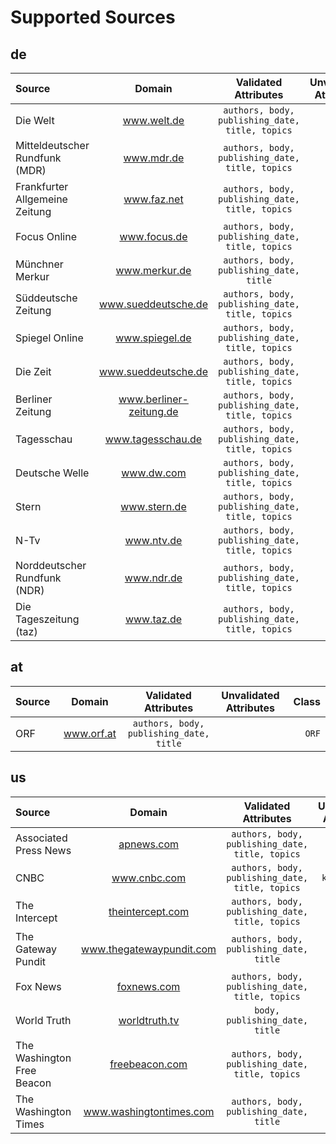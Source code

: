 # Supported Sources
<style>
    .source {
        text-align: center;
    }
    .source td {
        width: calc(1080px/5);
    }
    .source tr > *:first-of-type {
        text-align: left;
    }
    .source tr > *:last-of-type {
        text-align: right;
    }
</style>
## de
<table class="source de">
	<thread>
		<tr>
			<th>Source</th>
			<th>Domain</th>
			<th>Validated Attributes</th>
			<th>Unvalidated Attributes</th>
			<th>Class</th>
		</tr>
	</thread>
	<tbody>
		<tr>
			<td>Die Welt</td>
			<td>
				<a href="https://www.welt.de/">
					<span>www.welt.de</span>
				</a>
			</td>
			<td><code>authors, body, publishing_date, title, topics</code></td>
			<td></td>
			<td><code>DieWelt</code></td>
		</tr>
		<tr>
			<td>Mitteldeutscher Rundfunk (MDR)</td>
			<td>
				<a href="https://www.mdr.de/">
					<span>www.mdr.de</span>
				</a>
			</td>
			<td><code>authors, body, publishing_date, title, topics</code></td>
			<td></td>
			<td><code>MDR</code></td>
		</tr>
		<tr>
			<td>Frankfurter Allgemeine Zeitung</td>
			<td>
				<a href="https://www.faz.net/">
					<span>www.faz.net</span>
				</a>
			</td>
			<td><code>authors, body, publishing_date, title, topics</code></td>
			<td></td>
			<td><code>FAZ</code></td>
		</tr>
		<tr>
			<td>Focus Online</td>
			<td>
				<a href="https://www.focus.de/">
					<span>www.focus.de</span>
				</a>
			</td>
			<td><code>authors, body, publishing_date, title, topics</code></td>
			<td></td>
			<td><code>Focus</code></td>
		</tr>
		<tr>
			<td>Münchner Merkur</td>
			<td>
				<a href="https://www.merkur.de/">
					<span>www.merkur.de</span>
				</a>
			</td>
			<td><code>authors, body, publishing_date, title</code></td>
			<td></td>
			<td><code>Merkur</code></td>
		</tr>
		<tr>
			<td>Süddeutsche Zeitung</td>
			<td>
				<a href="https://www.sueddeutsche.de/">
					<span>www.sueddeutsche.de</span>
				</a>
			</td>
			<td><code>authors, body, publishing_date, title, topics</code></td>
			<td></td>
			<td><code>SZ</code></td>
		</tr>
		<tr>
			<td>Spiegel Online</td>
			<td>
				<a href="https://www.spiegel.de/">
					<span>www.spiegel.de</span>
				</a>
			</td>
			<td><code>authors, body, publishing_date, title, topics</code></td>
			<td></td>
			<td><code>SpiegelOnline</code></td>
		</tr>
		<tr>
			<td>Die Zeit</td>
			<td>
				<a href="https://www.sueddeutsche.de/">
					<span>www.sueddeutsche.de</span>
				</a>
			</td>
			<td><code>authors, body, publishing_date, title, topics</code></td>
			<td></td>
			<td><code>DieZeit</code></td>
		</tr>
		<tr>
			<td>Berliner Zeitung</td>
			<td>
				<a href="https://www.berliner-zeitung.de/">
					<span>www.berliner-zeitung.de</span>
				</a>
			</td>
			<td><code>authors, body, publishing_date, title, topics</code></td>
			<td></td>
			<td><code>BerlinerZeitung</code></td>
		</tr>
		<tr>
			<td>Tagesschau</td>
			<td>
				<a href="https://www.tagesschau.de/">
					<span>www.tagesschau.de</span>
				</a>
			</td>
			<td><code>authors, body, publishing_date, title, topics</code></td>
			<td></td>
			<td><code>Tagesschau</code></td>
		</tr>
		<tr>
			<td>Deutsche Welle</td>
			<td>
				<a href="https://www.dw.com/">
					<span>www.dw.com</span>
				</a>
			</td>
			<td><code>authors, body, publishing_date, title, topics</code></td>
			<td></td>
			<td><code>DW</code></td>
		</tr>
		<tr>
			<td>Stern</td>
			<td>
				<a href="https://www.stern.de/">
					<span>www.stern.de</span>
				</a>
			</td>
			<td><code>authors, body, publishing_date, title, topics</code></td>
			<td></td>
			<td><code>Stern</code></td>
		</tr>
		<tr>
			<td>N-Tv</td>
			<td>
				<a href="https://www.ntv.de/">
					<span>www.ntv.de</span>
				</a>
			</td>
			<td><code>authors, body, publishing_date, title, topics</code></td>
			<td></td>
			<td><code>NTV</code></td>
		</tr>
		<tr>
			<td>Norddeutscher Rundfunk (NDR)</td>
			<td>
				<a href="https://www.ndr.de/">
					<span>www.ndr.de</span>
				</a>
			</td>
			<td><code>authors, body, publishing_date, title, topics</code></td>
			<td></td>
			<td><code>NDR</code></td>
		</tr>
		<tr>
			<td>Die Tageszeitung (taz)</td>
			<td>
				<a href="https://www.taz.de/">
					<span>www.taz.de</span>
				</a>
			</td>
			<td><code>authors, body, publishing_date, title, topics</code></td>
			<td></td>
			<td><code>Taz</code></td>
		</tr>
	</tbody>
</table>

## at
<table class="source at">
	<thread>
		<tr>
			<th>Source</th>
			<th>Domain</th>
			<th>Validated Attributes</th>
			<th>Unvalidated Attributes</th>
			<th>Class</th>
		</tr>
	</thread>
	<tbody>
		<tr>
			<td>ORF</td>
			<td>
				<a href="https://www.orf.at">
					<span>www.orf.at</span>
				</a>
			</td>
			<td><code>authors, body, publishing_date, title</code></td>
			<td></td>
			<td><code>ORF</code></td>
		</tr>
	</tbody>
</table>

## us
<table class="source us">
	<thread>
		<tr>
			<th>Source</th>
			<th>Domain</th>
			<th>Validated Attributes</th>
			<th>Unvalidated Attributes</th>
			<th>Class</th>
		</tr>
	</thread>
	<tbody>
		<tr>
			<td>Associated Press News</td>
			<td>
				<a href="https://apnews.com/">
					<span>apnews.com</span>
				</a>
			</td>
			<td><code>authors, body, publishing_date, title, topics</code></td>
			<td></td>
			<td><code>APNews</code></td>
		</tr>
		<tr>
			<td>CNBC</td>
			<td>
				<a href="https://www.cnbc.com/">
					<span>www.cnbc.com</span>
				</a>
			</td>
			<td><code>authors, body, publishing_date, title, topics</code></td>
			<td><code>key_points</code></td>
			<td><code>CNBC</code></td>
		</tr>
		<tr>
			<td>The Intercept</td>
			<td>
				<a href="https://theintercept.com/">
					<span>theintercept.com</span>
				</a>
			</td>
			<td><code>authors, body, publishing_date, title, topics</code></td>
			<td></td>
			<td><code>TheIntercept</code></td>
		</tr>
		<tr>
			<td>The Gateway Pundit</td>
			<td>
				<a href="https://www.thegatewaypundit.com/">
					<span>www.thegatewaypundit.com</span>
				</a>
			</td>
			<td><code>authors, body, publishing_date, title</code></td>
			<td></td>
			<td><code>TheGatewayPundit</code></td>
		</tr>
		<tr>
			<td>Fox News</td>
			<td>
				<a href="https://foxnews.com/">
					<span>foxnews.com</span>
				</a>
			</td>
			<td><code>authors, body, publishing_date, title, topics</code></td>
			<td></td>
			<td><code>FoxNews</code></td>
		</tr>
		<tr>
			<td>World Truth</td>
			<td>
				<a href="https://worldtruth.tv/">
					<span>worldtruth.tv</span>
				</a>
			</td>
			<td><code>body, publishing_date, title</code></td>
			<td></td>
			<td><code>WorldTruth</code></td>
		</tr>
		<tr>
			<td>The Washington Free Beacon</td>
			<td>
				<a href="https://freebeacon.com/">
					<span>freebeacon.com</span>
				</a>
			</td>
			<td><code>authors, body, publishing_date, title, topics</code></td>
			<td></td>
			<td><code>FreeBeacon</code></td>
		</tr>
		<tr>
			<td>The Washington Times</td>
			<td>
				<a href="https://www.washingtontimes.com/">
					<span>www.washingtontimes.com</span>
				</a>
			</td>
			<td><code>authors, body, publishing_date, title</code></td>
			<td></td>
			<td><code>WashingtonTimes</code></td>
		</tr>
	</tbody>
</table>
